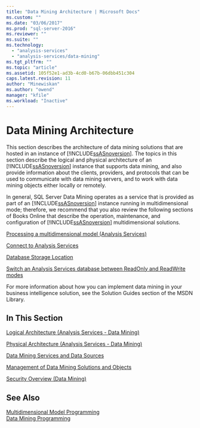 ```yaml
---
title: "Data Mining Architecture | Microsoft Docs"
ms.custom: ""
ms.date: "03/06/2017"
ms.prod: "sql-server-2016"
ms.reviewer: ""
ms.suite: ""
ms.technology: 
  - "analysis-services"
  - "analysis-services/data-mining"
ms.tgt_pltfrm: ""
ms.topic: "article"
ms.assetid: 105f52e1-ad3b-4cd0-b67b-06dbb451c304
caps.latest.revision: 11
author: "Minewiskan"
ms.author: "owend"
manager: "kfile"
ms.workload: "Inactive"
---
```

# Data Mining Architecture
  This section describes the architecture of data mining solutions that are hosted in an instance of [!INCLUDE[ssASnoversion](../../includes/ssasnoversion-md.md)]. The topics in this section describe the logical and physical architecture of an [!INCLUDE[ssASnoversion](../../includes/ssasnoversion-md.md)] instance that supports data mining, and also provide information about the clients, providers, and protocols that can be used to communicate with data mining servers, and to work with data mining objects either locally or remotely.  
  
 In general, SQL Server Data Mining operates as a service that is provided as part of an [!INCLUDE[ssASnoversion](../../includes/ssasnoversion-md.md)] instance running in multidimensional mode; therefore, we recommend that you also review the following sections of Books Online that describe the operation, maintenance, and configuration of [!INCLUDE[ssASnoversion](../../includes/ssasnoversion-md.md)] multidimensional solutions.  
  
 [Processing a multidimensional model &#40;Analysis Services&#41;](../../analysis-services/multidimensional-models/processing-a-multidimensional-model-analysis-services.md)  
  
 [Connect to Analysis Services](../../analysis-services/instances/connect-to-analysis-services.md)  
  
 [Database Storage Location](../../analysis-services/multidimensional-models/database-storage-location.md)  
  
 [Switch an Analysis Services database between ReadOnly and ReadWrite modes](../../analysis-services/multidimensional-models/switch-an-analysis-services-database-between-readonly-and-readwrite-modes.md)  
  
 For more information about how you can implement data mining in your business intelligence solution, see the Solution Guides section of the MSDN Library.  
  
## In This Section  
 [Logical Architecture &#40;Analysis Services - Data Mining&#41;](../../analysis-services/data-mining/logical-architecture-analysis-services-data-mining.md)  
  
 [Physical Architecture &#40;Analysis Services - Data Mining&#41;](../../analysis-services/data-mining/physical-architecture-analysis-services-data-mining.md)  
  
 [Data Mining Services and Data Sources](../../analysis-services/data-mining/data-mining-services-and-data-sources.md)  
  
 [Management of Data Mining Solutions and Objects](../../analysis-services/data-mining/management-of-data-mining-solutions-and-objects.md)  
  
 [Security Overview &#40;Data Mining&#41;](../../analysis-services/data-mining/security-overview-data-mining.md)  
  
## See Also  
 [Multidimensional Model Programming](../../analysis-services/multidimensional-models/multidimensional-model-programming.md)   
 [Data Mining Programming](../../analysis-services/data-mining-programming.md)  
  
  
